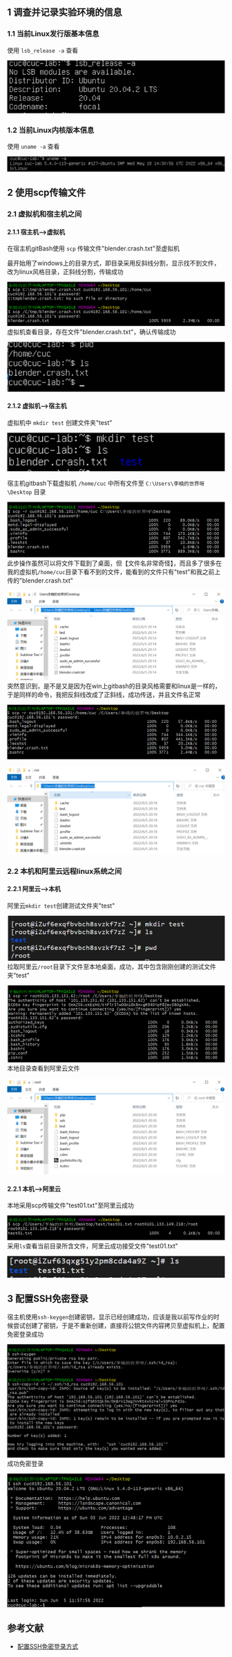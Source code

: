 ## 1 调查并记录实验环境的信息
### 1.1 当前Linux发行版基本信息
使用 `lsb_release -a` 查看

![当前发行版信息](./picture/%E5%8F%91%E8%A1%8C%E7%89%88.png)
### 1.2 当前Linux内核版本信息
使用 `uname -a` 查看

![当前内核版本信息](./picture/%E5%86%85%E6%A0%B8%E7%89%88.png)

## 2 使用scp传输文件
### 2.1 虚拟机和宿主机之间
#### 2.1.1 宿主机——>虚拟机
在宿主机gitBash使用 `scp` 传输文件"blender.crash.txt"至虚拟机

最开始用了windows上的目录方式，即目录采用反斜线分割，显示找不到文件，改为linux风格目录，正斜线分割，传输成功

![宿主机至虚拟机](./picture/%E5%AE%BF%E4%B8%BB%E8%87%B3%E8%99%9A%E6%8B%9F.png)
虚拟机查看目录，存在文件"blender.crash.txt"，确认传输成功

![虚拟机确认存在文件](./picture/%E8%99%9A%E6%8B%9F%E6%9C%BA%E4%B8%AD%E7%9C%8B%E5%88%B0%E6%96%87%E4%BB%B6.png)

#### 2.1.2 虚拟机——>宿主机
虚拟机中 `mkdir test` 创建文件夹"test"

![虚拟机创建文件夹](./picture/%E8%99%9A%E6%8B%9F%E6%9C%BA%E5%88%9B%E5%BB%BA%E6%96%87%E4%BB%B6%E5%A4%B9.png)

宿主机gitbash下载虚拟机 `/home/cuc` 中所有文件至 `C:\Users\李楠的世界呀\Desktop` 目录

![下载虚拟机文件](./picture/%E5%AE%BF%E4%B8%BB%E6%9C%BA%E4%B8%8B%E8%BD%BD%E6%96%87%E4%BB%B61.png)
此步操作虽然可以将文件下载到了桌面，但【文件名非常奇怪】，而且多了很多在我的虚拟机`/home/cuc`目录下看不到的文件，能看到的文件只有"test"和我之前上传的"blender.crash.txt"

![宿主机下载后奇怪的文件名](./picture/%E5%A5%87%E6%80%AA%E7%9A%84%E6%96%87%E4%BB%B6%E5%90%8D.png)
突然意识到，是不是又是因为在win上gitbash的目录风格需要和linux是一样的，于是同样的命令，我把反斜线改成了正斜线，成功传送，并且文件名正常

![修改目录斜线](./picture/%E4%BF%AE%E6%94%B9%E6%96%9C%E7%BA%BF%E6%96%B9%E5%90%91.png)

![传输成功且文件名正常](./picture/%E6%96%87%E4%BB%B6%E5%90%8D%E6%AD%A3%E5%B8%B8.png)
### 2.2 本机和阿里云远程linux系统之间
#### 2.2.1 阿里云——>本机
阿里云`mkdir test`创建测试文件夹"test"

![阿里云创建文件夹](./picture/%E9%98%BF%E9%87%8C%E4%BA%91%E5%88%9B%E5%BB%BA%E6%B5%8B%E8%AF%95%E6%96%87%E4%BB%B6%E5%A4%B9.png)
拉取阿里云`/root`目录下文件至本地桌面，成功，其中包含刚刚创建的测试文件夹"test"

![拉取阿里云文件](./picture/%E6%8B%89%E5%8F%96%E9%98%BF%E9%87%8C%E4%BA%91%E6%96%87%E4%BB%B6%E8%87%B3%E6%9C%AC%E5%9C%B0.png)
本地目录查看到阿里云文件

![本地接受到阿里云文件](./picture/%E6%9C%AC%E5%9C%B0%E6%88%90%E5%8A%9F%E6%8E%A5%E5%8F%97%E9%98%BF%E9%87%8C%E4%BA%91%E6%96%87%E4%BB%B6.png)
#### 2.2.1 本机——>阿里云
本地采用scp传输文件"test01.txt"至阿里云成功

![本机上传文件](./picture/%E6%9C%AC%E5%9C%B0%E4%BC%A0%E6%96%87%E4%BB%B6%E8%87%B3%E9%98%BF%E9%87%8C%E4%BA%91.png)
采用`ls`查看当前目录所含文件，阿里云成功接受文件"test01.txt"

![阿里云接受文件](./picture/%E9%98%BF%E9%87%8C%E4%BA%91%E6%88%90%E5%8A%9F%E6%8E%A5%E5%8F%97%E6%96%87%E4%BB%B6.png)

## 3 配置SSH免密登录
宿主机使用`ssh-keygen`创建密钥，显示已经创建成功，应该是我以前写作业的时候尝试创建了密钥，于是不重新创建，直接将公钥文件内容拷贝至虚拟机上，配置免密登录成功

![拷贝公钥](./picture/%E5%B0%86%E5%85%AC%E9%92%A5%E6%8B%B7%E8%B4%9D%E8%87%B3%E9%98%BF%E9%87%8C%E4%BA%91.png)
成功免密登录

![免密登录](./picture/%E6%88%90%E5%8A%9F%E5%AE%9E%E7%8E%B0%E5%85%8D%E5%AF%86%E7%99%BB%E5%BD%95.png)

## 参考文献
- [配置SSH免密登录方式](https://blog.csdn.net/weixin_44966641/article/details/123955997)





